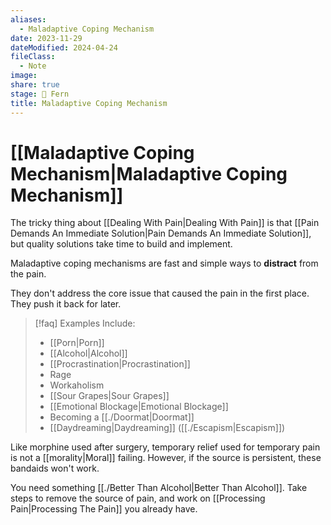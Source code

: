 ```yaml
---
aliases:
  - Maladaptive Coping Mechanism
date: 2023-11-29
dateModified: 2024-04-24
fileClass:
  - Note
image: 
share: true
stage: 🌿 Fern
title: Maladaptive Coping Mechanism
---
```


# [[Maladaptive Coping Mechanism|Maladaptive Coping Mechanism]]

The tricky thing about [[Dealing With Pain|Dealing With Pain]] is that [[Pain Demands An Immediate Solution|Pain Demands An Immediate Solution]], but quality solutions take time to build and implement.

Maladaptive coping mechanisms are fast and simple ways to **distract** from the pain. 

They don't address the core issue that caused the pain in the first place. They push it back for later.

>[!faq] Examples Include: 
> - [[Porn|Porn]]
> - [[Alcohol|Alcohol]]
> - [[Procrastination|Procrastination]]
> - Rage
> - Workaholism
> - [[Sour Grapes|Sour Grapes]]
> - [[Emotional Blockage|Emotional Blockage]]
> - Becoming a [[./Doormat|Doormat]]
> - [[Daydreaming|Daydreaming]] ([[./Escapism|Escapism]])

Like morphine used after surgery, temporary relief used for temporary pain is not a [[morality|Moral]] failing. However, if the source is persistent, these bandaids won't work.

You need something [[./Better Than Alcohol|Better Than Alcohol]]. Take steps to remove the source of pain, and work on [[Processing Pain|Processing The Pain]] you already have.
